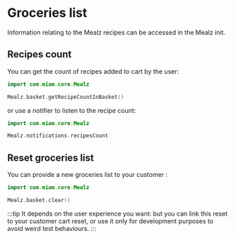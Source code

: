 # Groceries list

Information relating to the Mealz recipes can be accessed in the Mealz init.

## Recipes count

You can get the count of recipes added to cart by the user:
```kotlin
import com.miam.core.Mealz

Mealz.basket.getRecipeCountInBasket()
```
or use a notifier to listen to the recipe count:
```kotlin
import com.miam.core.Mealz

Mealz.notifications.recipesCount
```

## Reset groceries list

You can provide a new groceries list to your customer :

```kotlin
import com.miam.core.Mealz

Mealz.basket.clear()
```

:::tip
It depends on the user experience you want: but you can link this reset to your customer cart reset,
or use it only for development purposes to avoid weird test behaviours.
:::